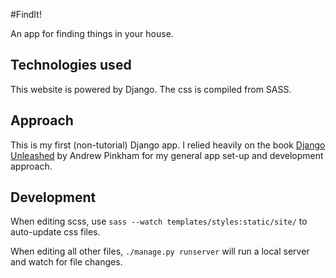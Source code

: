 #FindIt!

An app for finding things in your house.

## Technologies used

This website is powered by Django.
The css is compiled from SASS.

## Approach

This is my first (non-tutorial) Django app. I relied heavily on the
book [Django Unleashed](https://django-unleashed.com/) by Andrew Pinkham
for my general app set-up and development approach.

## Development

When editing scss, use `sass --watch templates/styles:static/site/` to
auto-update css files.

When editing all other files, `./manage.py runserver` will run a local
server and watch for file changes.
